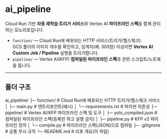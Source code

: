 # ai_pipeline

Cloud Run 기반 **자동 재학습 트리거 서비스**와 Vertex AI **파이프라인 스펙**을 함께 관리하는 모노리포입니다.

- `function/` — Cloud Run에 배포되는 HTTP 서비스(트리거/헬스체크).  
  GCS 폴더의 이미지 개수를 확인하고, 임계치(예: 300장) 이상이면 **Vertex AI Custom Job / Pipeline** 실행을 트리거합니다.
- `pipeline/` — Vertex AI(KFP) **컴파일된 파이프라인 스펙**과 관련 스크립트/노트북을 둡니다.  

---

## 폴더 구조

ai_pipeline/
├─ function/                 # Cloud Run에 배포되는 HTTP 트리거/헬스체크 서비스
│  ├─ main.py               # 엔트리포인트(예시)
│  └─ requirements.txt      # 파이썬 의존성
├─ pipeline/                # Vertex AI/KFP 파이프라인 스펙 및 도구
│  ├─ yolo_compiled.json    # 컴파일된 파이프라인 스펙(등록만 하고 실행 금지)
│  ├─ pipeline.py           # KFP v2 파이프라인 정의
│  └─ compile.py         # 파이프라인 스펙(JSON)으로 컴파일
├─ .gitignore               # 공통 무시 규칙
└─ README.md                # 리포 개요(이 파일)

